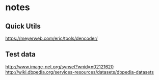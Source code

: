 # notes


## Quick Utils
https://meyerweb.com/eric/tools/dencoder/

## Test data
http://www.image-net.org/synset?wnid=n02121620
http://wiki.dbpedia.org/services-resources/datasets/dbpedia-datasets



